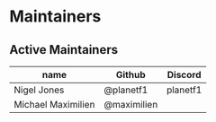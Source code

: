 <!-- SPDX-License-Identifier: CC-BY-4.0 -->
# Maintainers

## Active Maintainers

| name              | Github     | Discord        |
|-------------------|------------|----------------|
| Nigel Jones       | @planetf1  | planetf1       |
| Michael Maximilien| @maximilien|                |
